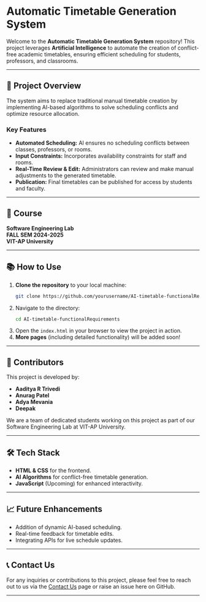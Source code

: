 # Automatic Timetable Generation System

Welcome to the **Automatic Timetable Generation System** repository! This project leverages **Artificial Intelligence** to automate the creation of conflict-free academic timetables, ensuring efficient scheduling for students, professors, and classrooms.

---

## 📝 **Project Overview**

The system aims to replace traditional manual timetable creation by implementing AI-based algorithms to solve scheduling conflicts and optimize resource allocation.

### **Key Features**
- **Automated Scheduling:** AI ensures no scheduling conflicts between classes, professors, or rooms.
- **Input Constraints:** Incorporates availability constraints for staff and rooms.
- **Real-Time Review & Edit:** Administrators can review and make manual adjustments to the generated timetable.
- **Publication:** Final timetables can be published for access by students and faculty.

---

## 📅 **Course**  
**Software Engineering Lab**  
**FALL SEM 2024-2025**  
**VIT-AP University**

---

## 📚 **How to Use**
1. **Clone the repository** to your local machine:
   ```bash
   git clone https://github.com/yourusername/AI-timetable-functionalRequirements.git
   ```
2. Navigate to the directory:
   ```bash
   cd AI-timetable-functionalRequirements
   ```
3. Open the `index.html` in your browser to view the project in action.
4. **More pages** (including detailed functionality) will be added soon!

---

## 🌟 **Contributors**

This project is developed by:

- **Aaditya R Trivedi**
- **Anurag Patel**
- **Adya Mevania**
- **Deepak**

We are a team of dedicated students working on this project as part of our Software Engineering Lab at VIT-AP University.

---

## 🛠 **Tech Stack**

- **HTML & CSS** for the frontend.
- **AI Algorithms** for conflict-free timetable generation.
- **JavaScript** (Upcoming) for enhanced interactivity.

---

## 📈 **Future Enhancements**
- Addition of dynamic AI-based scheduling.
- Real-time feedback for timetable edits.
- Integrating APIs for live schedule updates.

---

## 📞 **Contact Us**

For any inquiries or contributions to this project, please feel free to reach out to us via the [Contact Us](contact_us.html) page or raise an issue here on GitHub.

---

